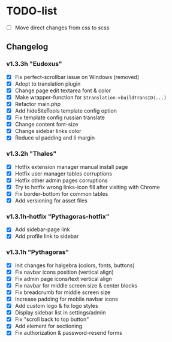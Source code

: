 # TODO-list

- [ ] Move direct changes from css to scss

## Changelog

### v1.3.3h "Eudoxus"
- [X] Fix perfect-scrollbar issue on Windows (removed)
- [X] Adopt to translation plugin
- [X] Change page edit textarea font & color
- [X] Make wrapper-function for `$translation->buildTransID(...)`
- [X] Refactor main.php
- [X] Add hideSiteTools template config option
- [X] Fix template config russian translate
- [X] Change content font-size
- [X] Change sidebar links color
- [X] Reduce ul padding and li margin

### v1.3.2h "Thales"
- [X] Hotfix extension manager manual install page
- [X] Hotfix user manager tables corruptions
- [X] Hotfix other admin pages corruptions
- [X] Try to hotfix wrong links-icon fill after visiting with Chrome
- [X] Fix border-bottom for common tables
- [X] Add versioning for asset files

### v1.3.1h-hotfix "Pythagoras-hotfix"
- [X] Add sidebar-page link
- [X] Add profile link to sidebar

### v1.3.1h "Pythagoras"
- [X] Init changes for halgebra (colors, fonts, buttons)
- [X] Fix navbar icons position (vertical align)
- [X] Fix admin page icons/text vertical align
- [X] Fix navbar for middle screen size & center blocks
- [X] Fix breadcrumb for middle screen size
- [X] Increase padding for mobile navbar icons
- [X] Add custom logo & fix logo styles 
- [X] Display sidebar list in settings/admin
- [X] Fix "scroll back to top button"
- [X] Add element for sectioning
- [X] Fix authorization & password-resend forms
